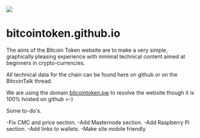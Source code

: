 <img src="https://raw.githubusercontent.com/bitcointokenbtct/Official-Images/master/github-header2.jpg">

# bitcointoken.github.io

The aims of the Bitcoin Token website are to make a very simple, graphically pleasing experience with minimal technical content aimed at beginners in crypto-currencies.

All technical data for the chain can be found here on github or on the BitcoinTalk thread. 

We are using the domain <a href="http://www.bitcointoken.pw/">bitcointoken.pw</a> to resolve the website though it is 100% hosted on github =-)

Some to-do's.

-Fix CMC and price section.
-Add Masternode section.
-Add Raspberry Pi section.
-Add links to wallets.
-Make site mobile friendly
